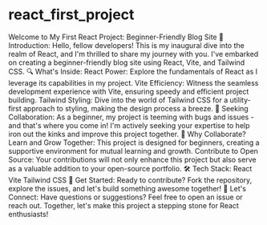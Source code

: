 # react_first_project
 Welcome to My First React Project: Beginner-Friendly Blog Site  🚀 Introduction: Hello, fellow developers! This is my inaugural dive into the realm of React, and I'm thrilled to share my journey with you. I've embarked on creating a beginner-friendly blog site using React, Vite, and Tailwind CSS.  🔍 What's Inside:  React Power: Explore the fundamentals of React as I leverage its capabilities in my project. Vite Efficiency: Witness the seamless development experience with Vite, ensuring speedy and efficient project building. Tailwind Styling: Dive into the world of Tailwind CSS for a utility-first approach to styling, making the design process a breeze. 🐞 Seeking Collaboration: As a beginner, my project is teeming with bugs and issues - and that's where you come in! I'm actively seeking your expertise to help iron out the kinks and improve this project together.  🌱 Why Collaborate?  Learn and Grow Together: This project is designed for beginners, creating a supportive environment for mutual learning and growth. Contribute to Open Source: Your contributions will not only enhance this project but also serve as a valuable addition to your open-source portfolio. 🛠 Tech Stack:  React Vite Tailwind CSS 🚦 Get Started: Ready to contribute? Fork the repository, explore the issues, and let's build something awesome together!  🤝 Let's Connect: Have questions or suggestions? Feel free to open an issue or reach out. Together, let's make this project a stepping stone for React enthusiasts!
